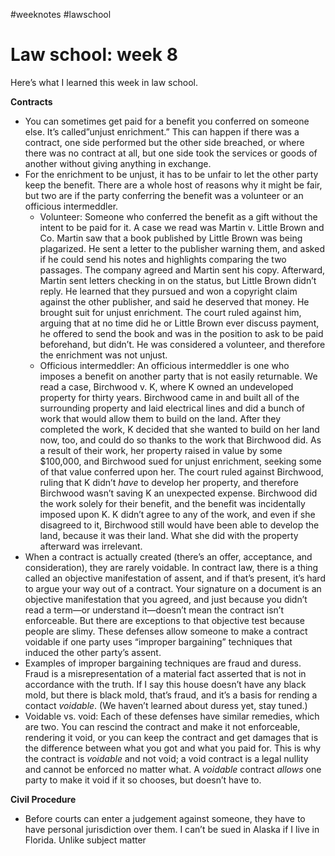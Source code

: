 #weeknotes #lawschool

# Law school: week 8

Here’s what I learned this week in law school.

**Contracts**
- You can sometimes get paid for a benefit you conferred on someone else. It’s called”unjust enrichment.” This can happen if there was a contract, one side performed but the other side breached, or where there was no contract at all, but one side took the services or goods of another without giving anything in exchange.
- For the enrichment to be unjust, it has to be unfair to let the other party keep the benefit. There are a whole host of reasons why it might be fair, but two are if the party conferring the benefit was a volunteer or an officious intermeddler.
	- Volunteer: Someone who conferred the benefit as a gift without the intent to be paid for it. A case we read was Martin v. Little Brown and Co. Martin saw that a book published by Little Brown was being plagarized. He sent a letter to the publisher warning them, and asked if he could send his notes and highlights comparing the two passages. The company agreed and Martin sent his copy. Afterward, Martin sent letters checking in on the status, but Little Brown didn’t reply. He learned that they pursued and won a copyright claim against the other publisher, and said he deserved that money. He brought suit for unjust enrichment. The court ruled against him, arguing that at no time did he or Little Brown ever discuss payment, he offered to send the book and was in the position to ask to be paid beforehand, but didn’t. He was considered a volunteer, and therefore the enrichment was not unjust.
	- Officious intermeddler: An officious intermeddler is one who imposes a benefit on another party that is not easily returnable. We read a case, Birchwood v. K, where K owned an undeveloped property for thirty years. Birchwood came in and built all of the surrounding property and laid electrical lines and did a bunch of work that would allow them to build on the land. After they completed the work, K decided that she wanted to build on her land now, too, and could do so thanks to the work that Birchwood did. As a result of their work, her property raised in value by some $100,000, and Birchwood sued for unjust enrichment, seeking some of that value conferred upon her. The court ruled against Birchwood, ruling that K didn’t *have* to develop her property, and therefore Birchwood wasn’t saving K an unexpected expense. Birchwood did the work solely for their benefit, and the benefit was incidentally imposed upon K. K didn’t agree to any of the work, and even if she disagreed to it, Birchwood still would have been able to develop the land, because it was their land. What she did with the property afterward was irrelevant.
- When a contract is actually created (there’s an offer, acceptance, and consideration), they are rarely voidable. In contract law, there is a thing called an objective manifestation of assent, and if that’s present, it’s hard to argue your way out of a contract. Your signature on a document is an objective manifestation that you agreed, and just because you didn’t read a term—or understand it—doesn’t mean the contract isn’t enforceable. But there are exceptions to that objective test because people are slimy. These defenses allow someone to make a contract voidable if one party uses “improper bargaining” techniques that induced the other party’s assent.
- Examples of improper bargaining techniques are fraud and duress. Fraud is a misrepresentation of a material fact asserted that is not in accordance with the truth. If I say this house doesn’t have any black mold, but there is black mold, that’s fraud, and it’s a basis for rending a contact *voidable*. (We haven’t learned about duress yet, stay tuned.)
- Voidable vs. void: Each of these defenses have similar remedies, which are two. You can rescind the contract and make it not enforceable, rendering it void, or you can keep the contract and get damages that is the difference between what you got and what you paid for. This is why the contract is *voidable* and not void; a void contract is a legal nullity and cannot be enforced no matter what. A *voidable* contract *allows* one party to make it void if it so chooses, but doesn’t have to.

**Civil Procedure**
- Before courts can enter a judgement against someone, they have to have personal jurisdiction over them. I can’t be sued in Alaska if I live in Florida. Unlike subject matter 





